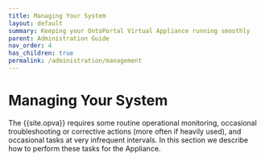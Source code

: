 ```yaml
---
title: Managing Your System
layout: default
summary: Keeping your OntoPortal Virtual Appliance running smoothly
parent: Administration Guide
nav_order: 4
has_children: true
permalink: /administration/management
---
```


# Managing Your System

The {{site.opva}} requires some routine operational monitoring,
occasional troubleshooting or corrective actions (more often if heavily used),
and occasional tasks at very infrequent intervals.
In this section we describe how to perform these tasks for the Appliance.
